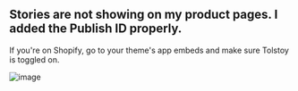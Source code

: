 ## Stories are not showing on my product pages. I added the Publish ID properly.

If you're on Shopify, go to your theme's app embeds and make sure Tolstoy is toggled on.

![image](https://github.com/GoTolstoy/tolstoy-toly-kb/assets/159800692/aabfc8a7-b5dc-4d97-af02-5d2bb9c23b55)

